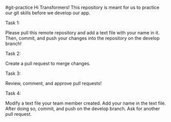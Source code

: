 #git-practice
Hi Transformers! This repository is meant for us to practice our git skills before we develop our app. 

Task 1:

Please pull this remote repository and add a text file with your name in it. Then, commit, and push your changes into the repository on the develop branch!

Task 2:

Create a pull request to merge changes. 

Task 3: 

Review, comment, and approve pull requests!

Task 4: 

Modify a text file your team member created. Add your name in the text file. After doing so, commit, and push on the develop branch. Ask for another pull request.
